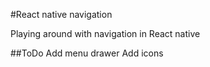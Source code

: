 #React native navigation

Playing around with navigation in React native

##ToDo
Add menu drawer
Add icons
